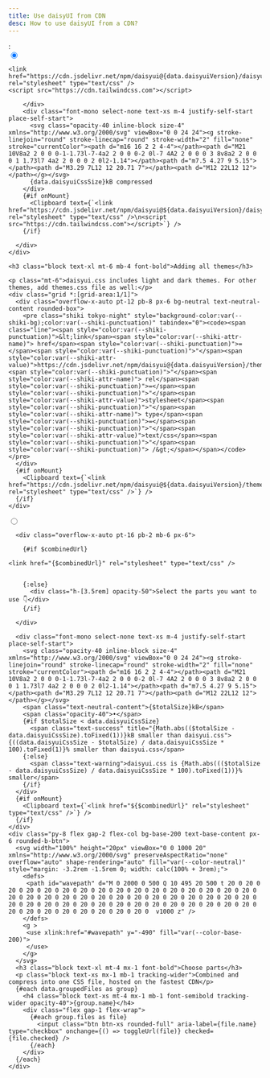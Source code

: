 ```yaml
---
title: Use daisyUI from CDN
desc: How to use daisyUI from a CDN?
---
```


<script>
  import { onMount } from "svelte"
  import Translate from "$components/Translate.svelte";
  import Clipboard from "$components/Clipboard.svelte"
  import { writable, derived } from 'svelte/store';
  export let data;

  // Create a map of the initial order of the URLs
  const initialOrderMap = new Map(data.files.map((file, index) => [file, index]));

  let selectedUrls = writable(data.files.filter(file => file.checked));

  function toggleUrl(url) {
    selectedUrls.update((current) => {
      if (current.includes(url)) {
        return current.filter((item) => item !== url);
      } else {
        const updated = [...current, url];
        // Sort the updated array based on the initial order
        updated.sort((a, b) => initialOrderMap.get(a) - initialOrderMap.get(b));
        return updated;
      }
    });
    url.checked = !url.checked;
  }

  let combinedUrl = derived(selectedUrls, ($selectedUrls) => {
    return $selectedUrls.length
      ? `https://cdn.jsdelivr.net/combine/${$selectedUrls.map((url) => `npm/daisyui@beta/${url.path}`).join(",")}`
      : "";
  });

  let totalSize = derived(selectedUrls, ($selectedUrls) => {
    return $selectedUrls.reduce((sum, url) => sum + url.size, 0).toFixed(1);
  });

</script>

<Translate text="You don't need to install anything." />
<Translate text="Just add one of these to the <code>head</code> tag of your HTML" />:
<div role="tablist" class="tabs tabs-lift tabs-sm sm:tabs-md w-full mt-6 not-prose">
  <input
    type="radio"
    name="cdn"
    role="tab"
    class="tab checked:text-neutral-content! [--tab-bg:var(--color-neutral)] [--tab-border-color:var(--color-neutral)]"
    aria-label="daisyui.css"
    checked="checked"
  />
  <div class="tab-content border-none">
    <div class="bg-neutral text-neutral-content rounded-se-box rounded-b-box">
      <div class="grid *:[grid-area:1/1]">
        <div class="overflow-x-auto pt-16 pb-8 px-6">
  
  <pre class="shiki tokyo-night" style="background-color:var(--shiki-bg);color:var(--shiki-punctuation)" tabindex="0"><code><span class="line"><span style="color:var(--shiki-punctuation)">&lt;link</span><span style="color:var(--shiki-attr-name)"> href</span><span style="color:var(--shiki-punctuation)">=</span><span style="color:var(--shiki-punctuation)">"</span><span style="color:var(--shiki-attr-value)">https://cdn.jsdelivr.net/npm/daisyui@{data.daisyuiVersion}/daisyui.css</span><span style="color:var(--shiki-punctuation)">"</span><span style="color:var(--shiki-attr-name)"> rel</span><span style="color:var(--shiki-punctuation)">=</span><span style="color:var(--shiki-punctuation)">"</span><span style="color:var(--shiki-attr-value)">stylesheet</span><span style="color:var(--shiki-punctuation)">"</span><span style="color:var(--shiki-attr-name)"> type</span><span style="color:var(--shiki-punctuation)">=</span><span style="color:var(--shiki-punctuation)">"</span><span style="color:var(--shiki-attr-value)">text/css</span><span style="color:var(--shiki-punctuation)">"</span><span style="color:var(--shiki-punctuation)"> /&gt;</span></span>
<span class="line"><span style="color:var(--shiki-punctuation)">&lt;script</span><span style="color:var(--shiki-attr-name)"> src</span><span style="color:var(--shiki-punctuation)">=</span><span style="color:var(--shiki-punctuation)">"</span><span style="color:var(--shiki-attr-value)">https://cdn.tailwindcss.com</span><span style="color:var(--shiki-punctuation)">"</span><span style="color:var(--shiki-punctuation)">&gt;&lt;/script&gt;</span></span></code></pre>
  
        </div>
        <div class="font-mono select-none text-xs m-4 justify-self-start place-self-start">
          <svg class="opacity-40 inline-block size-4" xmlns="http://www.w3.org/2000/svg" viewBox="0 0 24 24"><g stroke-linejoin="round" stroke-linecap="round" stroke-width="2" fill="none" stroke="currentColor"><path d="m16 16 2 2 4-4"></path><path d="M21 10V8a2 2 0 0 0-1-1.73l-7-4a2 2 0 0 0-2 0l-7 4A2 2 0 0 0 3 8v8a2 2 0 0 0 1 1.73l7 4a2 2 0 0 0 2 0l2-1.14"></path><path d="m7.5 4.27 9 5.15"></path><path d="M3.29 7L12 12 20.71 7"></path><path d="M12 22L12 12"></path></g></svg>
          {data.daisyuiCssSize}kB compressed
        </div>
        {#if onMount}
          <Clipboard text={`<link href="https://cdn.jsdelivr.net/npm/daisyui@${data.daisyuiVersion}/daisyui.css" rel="stylesheet" type="text/css" />\n<script src="https://cdn.tailwindcss.com"></script>`} />
        {/if}
  
      </div>
    </div>
    
    <h3 class="block text-xl mt-6 mb-4 font-bold">Adding all themes</h3>
    
    <p class="mt-6">daisyui.css includes light and dark themes. For other themes, add themes.css file as well:</p>
    <div class="grid *:[grid-area:1/1]">
      <div class="overflow-x-auto pt-12 pb-8 px-6 bg-neutral text-neutral-content rounded-box">
        <pre class="shiki tokyo-night" style="background-color:var(--shiki-bg);color:var(--shiki-punctuation)" tabindex="0"><code><span class="line"><span style="color:var(--shiki-punctuation)">&lt;link</span><span style="color:var(--shiki-attr-name)"> href</span><span style="color:var(--shiki-punctuation)">=</span><span style="color:var(--shiki-punctuation)">"</span><span style="color:var(--shiki-attr-value)">https://cdn.jsdelivr.net/npm/daisyui@{data.daisyuiVersion}/themes.css</span><span style="color:var(--shiki-punctuation)">"</span><span style="color:var(--shiki-attr-name)"> rel</span><span style="color:var(--shiki-punctuation)">=</span><span style="color:var(--shiki-punctuation)">"</span><span style="color:var(--shiki-attr-value)">stylesheet</span><span style="color:var(--shiki-punctuation)">"</span><span style="color:var(--shiki-attr-name)"> type</span><span style="color:var(--shiki-punctuation)">=</span><span style="color:var(--shiki-punctuation)">"</span><span style="color:var(--shiki-attr-value)">text/css</span><span style="color:var(--shiki-punctuation)">"</span><span style="color:var(--shiki-punctuation)"> /&gt;</span></span></code></pre>
      </div>
      {#if onMount}
        <Clipboard text={`<link href="https://cdn.jsdelivr.net/npm/daisyui@${data.daisyuiVersion}/themes.css" rel="stylesheet" type="text/css" />`} />
      {/if}
    </div>
  
    
  </div>
  <input
    type="radio"
    name="cdn"
    role="tab"
    class="tab checked:text-neutral-content! [--tab-bg:var(--color-neutral)] [--tab-border-color:var(--color-neutral)]"
    aria-label="customize parts"
  />
  <div class="tab-content border-none bg-neutral text-neutral-content">
    <div class="grid *:[grid-area:1/1]">
      
      <div class="overflow-x-auto pt-16 pb-2 mb-6 px-6">
          
        {#if $combinedUrl}
        
<pre class="shiki tokyo-night" style="background-color:var(--shiki-bg);color:var(--shiki-punctuation)" tabindex="0"><code><span class="line"><span style="color:var(--shiki-punctuation)">&lt;link</span><span style="color:var(--shiki-attr-name)"> href</span><span style="color:var(--shiki-punctuation)">=</span><span style="color:var(--shiki-punctuation)">"</span><span style="color:var(--shiki-attr-value)">{$combinedUrl}</span><span style="color:var(--shiki-punctuation)">"</span><span style="color:var(--shiki-attr-name)"> rel</span><span style="color:var(--shiki-punctuation)">=</span><span style="color:var(--shiki-punctuation)">"</span><span style="color:var(--shiki-attr-value)">stylesheet</span><span style="color:var(--shiki-punctuation)">"</span><span style="color:var(--shiki-attr-name)"> type</span><span style="color:var(--shiki-punctuation)">=</span><span style="color:var(--shiki-punctuation)">"</span><span style="color:var(--shiki-attr-value)">text/css</span><span style="color:var(--shiki-punctuation)">"</span><span style="color:var(--shiki-punctuation)"> /&gt;</span></span>
<span class="line"></span>
<span class="line"></span></code></pre>


        {:else}
          <div class="h-[3.5rem] opacity-50">Select the parts you want to use 👇</div>
        {/if}

      </div>
        
      <div class="font-mono select-none text-xs m-4 justify-self-start place-self-start">
        <svg class="opacity-40 inline-block size-4" xmlns="http://www.w3.org/2000/svg" viewBox="0 0 24 24"><g stroke-linejoin="round" stroke-linecap="round" stroke-width="2" fill="none" stroke="currentColor"><path d="m16 16 2 2 4-4"></path><path d="M21 10V8a2 2 0 0 0-1-1.73l-7-4a2 2 0 0 0-2 0l-7 4A2 2 0 0 0 3 8v8a2 2 0 0 0 1 1.73l7 4a2 2 0 0 0 2 0l2-1.14"></path><path d="m7.5 4.27 9 5.15"></path><path d="M3.29 7L12 12 20.71 7"></path><path d="M12 22L12 12"></path></g></svg>
        <span class="text-neutral-content">{$totalSize}kB</span>
        <span class="opacity-40">•</span>
        {#if $totalSize < data.daisyuiCssSize}
          <span class="text-success" title="{Math.abs(($totalSize - data.daisyuiCssSize).toFixed(1))}kB smaller than daisyui.css">{((data.daisyuiCssSize - $totalSize) / data.daisyuiCssSize * 100).toFixed(1)}% smaller than daisyui.css</span>
        {:else}
          <span class="text-warning">daisyui.css is {Math.abs((($totalSize - data.daisyuiCssSize) / data.daisyuiCssSize * 100).toFixed(1))}% smaller</span>
        {/if}
      </div>
      {#if onMount}
        <Clipboard text={`<link href="${$combinedUrl}" rel="stylesheet" type="text/css" />`} />
      {/if}
    </div>
    <div class="py-8 flex gap-2 flex-col bg-base-200 text-base-content px-6 rounded-b-btn">
      <svg width="100%" height="20px" viewBox="0 0 1000 20" xmlns="http://www.w3.org/2000/svg" preserveAspectRatio="none" overflow="auto" shape-rendering="auto" fill="var(--color-neutral)" style="margin: -3.2rem -1.5rem 0; width: calc(100% + 3rem);">
        <defs>
         <path id="wavepath" d="M 0 2000 0 500 Q 10 495 20 500 t 20 0 20 0 20 0 20 0 20 0 20 0 20 0 20 0 20 0 20 0 20 0 20 0 20 0 20 0 20 0 20 0 20 0 20 0 20 0 20 0 20 0 20 0 20 0 20 0 20 0 20 0 20 0 20 0 20 0 20 0 20 0 20 0 20 0 20 0 20 0 20 0 20 0 20 0 20 0 20 0 20 0 20 0 20 0 20 0 20 0 20 0 20 0 20 0 20 0 20 0 20 0 20 0  v1000 z" />
        </defs>
        <g >
         <use xlink:href="#wavepath" y="-490" fill="var(--color-base-200)">
         </use>
        </g>
      </svg>
      <h3 class="block text-xl mt-4 mx-1 font-bold">Choose parts</h3>
      <p class="block text-xs mx-1 mb-1 tracking-wider">Combined and compress into one CSS file, hosted on the fastest CDN</p>
      {#each data.groupedFiles as group}
        <h4 class="block text-xs mt-4 mx-1 mb-1 font-semibold tracking-wider opacity-40">{group.name}</h4>
        <div class="flex gap-1 flex-wrap">
          {#each group.files as file}
            <input class="btn btn-xs rounded-full" aria-label={file.name} type="checkbox" onchange={() => toggleUrl(file)} checked={file.checked} />
          {/each}
        </div>
      {/each}
    </div>
  </div>
</div>
